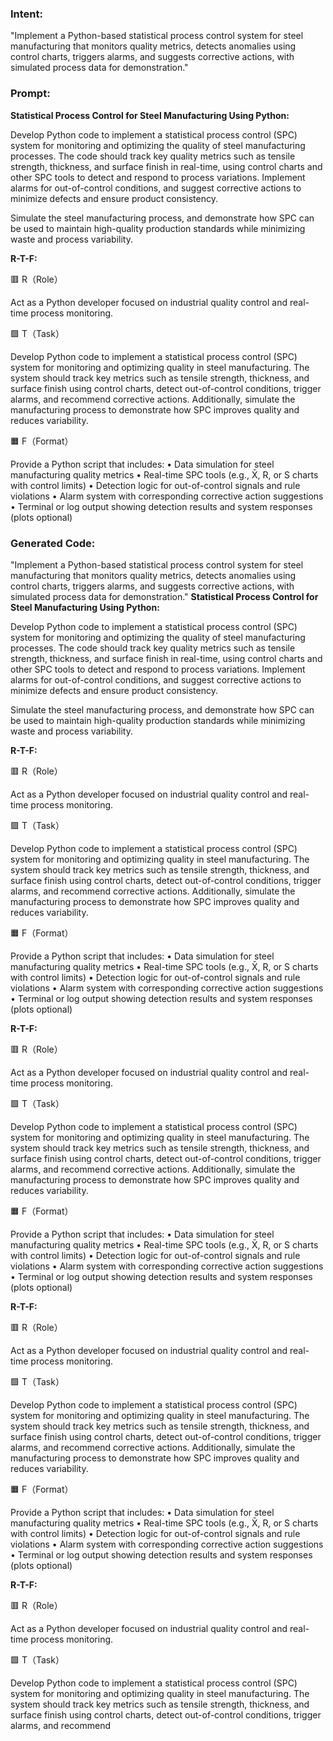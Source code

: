### Intent:
"Implement a Python-based statistical process control system for steel manufacturing that monitors quality metrics, detects anomalies using control charts, triggers alarms, and suggests corrective actions, with simulated process data for demonstration."

### Prompt:
**Statistical Process Control for Steel Manufacturing Using Python:**

Develop Python code to implement a statistical process control (SPC) system for monitoring and optimizing the quality of steel manufacturing processes. The code should track key quality metrics such as tensile strength, thickness, and surface finish in real-time, using control charts and other SPC tools to detect and respond to process variations. Implement alarms for out-of-control conditions, and suggest corrective actions to minimize defects and ensure product consistency.

Simulate the steel manufacturing process, and demonstrate how SPC can be used to maintain high-quality production standards while minimizing waste and process variability.

**R-T-F:**

🟥 R（Role）

Act as a Python developer focused on industrial quality control and real-time process monitoring.

🟩 T（Task）

Develop Python code to implement a statistical process control (SPC) system for monitoring and optimizing quality in steel manufacturing. The system should track key metrics such as tensile strength, thickness, and surface finish using control charts, detect out-of-control conditions, trigger alarms, and recommend corrective actions. Additionally, simulate the manufacturing process to demonstrate how SPC improves quality and reduces variability.

🟧 F（Format）

Provide a Python script that includes:
	•	Data simulation for steel manufacturing quality metrics
	•	Real-time SPC tools (e.g., X̄, R, or S charts with control limits)
	•	Detection logic for out-of-control signals and rule violations
	•	Alarm system with corresponding corrective action suggestions
	•	Terminal or log output showing detection results and system responses (plots optional)

### Generated Code:
"Implement a Python-based statistical process control system for steel manufacturing that monitors quality metrics, detects anomalies using control charts, triggers alarms, and suggests corrective actions, with simulated process data for demonstration."
**Statistical Process Control for Steel Manufacturing Using Python:**

Develop Python code to implement a statistical process control (SPC) system for monitoring and optimizing the quality of steel manufacturing processes. The code should track key quality metrics such as tensile strength, thickness, and surface finish in real-time, using control charts and other SPC tools to detect and respond to process variations. Implement alarms for out-of-control conditions, and suggest corrective actions to minimize defects and ensure product consistency.

Simulate the steel manufacturing process, and demonstrate how SPC can be used to maintain high-quality production standards while minimizing waste and process variability.

**R-T-F:**

🟥 R（Role）

Act as a Python developer focused on industrial quality control and real-time process monitoring.

🟩 T（Task）

Develop Python code to implement a statistical process control (SPC) system for monitoring and optimizing quality in steel manufacturing. The system should track key metrics such as tensile strength, thickness, and surface finish using control charts, detect out-of-control conditions, trigger alarms, and recommend corrective actions. Additionally, simulate the manufacturing process to demonstrate how SPC improves quality and reduces variability.

🟧 F（Format）

Provide a Python script that includes:
	•	Data simulation for steel manufacturing quality metrics
	•	Real-time SPC tools (e.g., X̄, R, or S charts with control limits)
	•	Detection logic for out-of-control signals and rule violations
	•	Alarm system with corresponding corrective action suggestions
	•	Terminal or log output showing detection results and system responses (plots optional)

**R-T-F:**

🟥 R（Role）

Act as a Python developer focused on industrial quality control and real-time process monitoring.

🟩 T（Task）

Develop Python code to implement a statistical process control (SPC) system for monitoring and optimizing quality in steel manufacturing. The system should track key metrics such as tensile strength, thickness, and surface finish using control charts, detect out-of-control conditions, trigger alarms, and recommend corrective actions. Additionally, simulate the manufacturing process to demonstrate how SPC improves quality and reduces variability.

🟧 F（Format）

Provide a Python script that includes:
	•	Data simulation for steel manufacturing quality metrics
	•	Real-time SPC tools (e.g., X̄, R, or S charts with control limits)
	•	Detection logic for out-of-control signals and rule violations
	•	Alarm system with corresponding corrective action suggestions
	•	Terminal or log output showing detection results and system responses (plots optional)

**R-T-F:**

🟥 R（Role）

Act as a Python developer focused on industrial quality control and real-time process monitoring.

🟩 T（Task）

Develop Python code to implement a statistical process control (SPC) system for monitoring and optimizing quality in steel manufacturing. The system should track key metrics such as tensile strength, thickness, and surface finish using control charts, detect out-of-control conditions, trigger alarms, and recommend corrective actions. Additionally, simulate the manufacturing process to demonstrate how SPC improves quality and reduces variability.

🟧 F（Format）

Provide a Python script that includes:
	•	Data simulation for steel manufacturing quality metrics
	•	Real-time SPC tools (e.g., X̄, R, or S charts with control limits)
	•	Detection logic for out-of-control signals and rule violations
	•	Alarm system with corresponding corrective action suggestions
	•	Terminal or log output showing detection results and system responses (plots optional)

**R-T-F:**

🟥 R（Role）

Act as a Python developer focused on industrial quality control and real-time process monitoring.

🟩 T（Task）

Develop Python code to implement a statistical process control (SPC) system for monitoring and optimizing quality in steel manufacturing. The system should track key metrics such as tensile strength, thickness, and surface finish using control charts, detect out-of-control conditions, trigger alarms, and recommend
